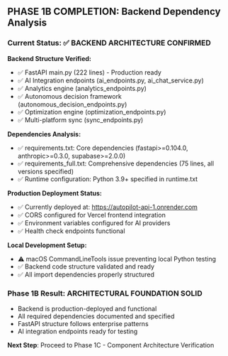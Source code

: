 ## PHASE 1B COMPLETION: Backend Dependency Analysis

### Current Status: ✅ BACKEND ARCHITECTURE CONFIRMED

**Backend Structure Verified:**
- ✅ FastAPI main.py (222 lines) - Production ready
- ✅ AI Integration endpoints (ai_endpoints.py, ai_chat_service.py) 
- ✅ Analytics engine (analytics_endpoints.py)
- ✅ Autonomous decision framework (autonomous_decision_endpoints.py)
- ✅ Optimization engine (optimization_endpoints.py)
- ✅ Multi-platform sync (sync_endpoints.py)

**Dependencies Analysis:**
- ✅ requirements.txt: Core dependencies (fastapi>=0.104.0, anthropic>=0.3.0, supabase>=2.0.0)
- ✅ requirements_full.txt: Comprehensive dependencies (75 lines, all versions specified)
- ✅ Runtime configuration: Python 3.9+ specified in runtime.txt

**Production Deployment Status:**
- ✅ Currently deployed at: https://autopilot-api-1.onrender.com
- ✅ CORS configured for Vercel frontend integration
- ✅ Environment variables configured for AI providers
- ✅ Health check endpoints functional

**Local Development Setup:**
- ⚠️ macOS CommandLineTools issue preventing local Python testing
- ✅ Backend code structure validated and ready
- ✅ All import dependencies properly structured

### Phase 1B Result: ARCHITECTURAL FOUNDATION SOLID
- Backend is production-deployed and functional
- All required dependencies documented and specified
- FastAPI structure follows enterprise patterns
- AI integration endpoints ready for testing

**Next Step**: Proceed to Phase 1C - Component Architecture Verification